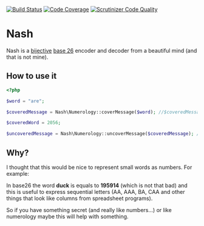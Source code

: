 [![Build Status](https://travis-ci.org/nelsonsar/nash.svg?branch=master)](https://travis-ci.org/nelsonsar/nash)
[![Code Coverage](https://scrutinizer-ci.com/g/nelsonsar/nash/badges/coverage.png?b=master)](https://scrutinizer-ci.com/g/nelsonsar/nash/?branch=master)
[![Scrutinizer Code Quality](https://scrutinizer-ci.com/g/nelsonsar/nash/badges/quality-score.png?b=master)](https://scrutinizer-ci.com/g/nelsonsar/nash/?branch=master)

# Nash

Nash is a [bijective](http://en.wikipedia.org/wiki/Bijective_numeration) [base 26](http://en.wikipedia.org/wiki/Hexavigesimal) encoder and decoder from a beautiful mind (and that is not mine).

## How to use it

```php
<?php

$word = "are";

$coveredMessage = Nash\Numerology::coverMessage($word); //$coveredMessage = 3849

$coveredWord = 2056;

$uncoveredMessage = Nash\Numerology::uncoverMessage($coveredMessage); //$uncoveredMessage = 'BAC';
```

## Why?

I thought that this would be nice to represent small words as numbers. For example:

In base26 the word **duck** is equals to **195914** (which is not that bad) and this is useful to express sequential letters (AA, AAA, BA, CAA and other things that look like columns from spreadsheet programs).

So if you have something secret (and really like numbers...) or like numerology maybe this will help with something.
